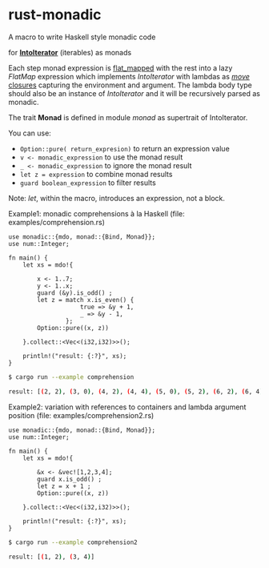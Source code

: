# rust-monadic

A macro to write Haskell style monadic code

for [**IntoIterator**](https://doc.rust-lang.org/std/iter/trait.IntoIterator.html) (iterables) as monads

Each step monad expression is [flat_mapped](https://doc.rust-lang.org/std/iter/trait.Iterator.html#method.flat_map) with the rest into a lazy *FlatMap* expression which implements *IntoIterator* with lambdas as [*move* closures](https://doc.rust-lang.org/1.30.0/book/first-edition/closures.html#move-closures) capturing the environment and argument. The lambda body type should also be an instance of *IntoIterator* and it will be recursively parsed as monadic.

The trait **Monad** is defined in module *monad* as supertrait of IntoIterator.

You can use: 
* ```Option::pure( return_expresion)```  to return an expression value
* ```v <- monadic_expression```  to use the monad result
* ```_ <- monadic_expression```  to ignore the monad result
* ```let z = expression```       to combine monad results
* ```guard boolean_expression``` to filter results

Note: *let*, within the macro, introduces an expression, not a block.


Example1: monadic comprehensions à la Haskell (file: examples/comprehension.rs)

```
use monadic::{mdo, monad::{Bind, Monad}};
use num::Integer;

fn main() {
    let xs = mdo!{ 
    
        x <- 1..7;
        y <- 1..x;
        guard (&y).is_odd() ;
        let z = match x.is_even() { 
                    true => &y + 1,
                    _ => &y - 1,
                };
        Option::pure((x, z)) 
        
    }.collect::<Vec<(i32,i32)>>();
    
    println!("result: {:?}", xs); 
}

```
```bash
$ cargo run --example comprehension

result: [(2, 2), (3, 0), (4, 2), (4, 4), (5, 0), (5, 2), (6, 2), (6, 4), (6, 6)]
```
Example2: variation with references to containers and lambda argument position (file: examples/comprehension2.rs)

```
use monadic::{mdo, monad::{Bind, Monad}};
use num::Integer;

fn main() {
    let xs = mdo!{ 
    
        &x <- &vec![1,2,3,4];
        guard x.is_odd() ;
        let z = x + 1 ;
        Option::pure((x, z)) 
        
    }.collect::<Vec<(i32,i32)>>();
    
    println!("result: {:?}", xs); 
}

```
```bash
$ cargo run --example comprehension2

result: [(1, 2), (3, 4)]
```
